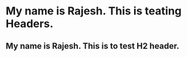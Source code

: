 <h1> My name is Rajesh. This is teating Headers.
<h2> My name is Rajesh. This is to test H2 header. 
